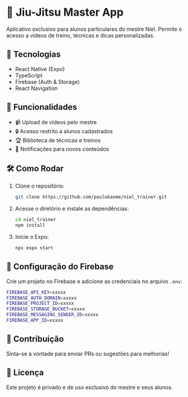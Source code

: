 # 🥋 Jiu-Jitsu Master App

Aplicativo exclusivo para alunos particulares do mestre Niel. Permite o acesso a vídeos de treino, técnicas e dicas personalizadas.

## 🚀 Tecnologias

- React Native (Expo)
- TypeScript
- Firebase (Auth & Storage)
- React Navigation

## 📲 Funcionalidades

- 📹 Upload de vídeos pelo mestre
- 🔒 Acesso restrito a alunos cadastrados
- 🏆 Biblioteca de técnicas e treinos
- 🔔 Notificações para novos conteúdos

## 🛠️ Como Rodar

1. Clone o repositório:
   ```sh
   git clone https://github.com/paulokaome/niel_trainer.git
   ```
2. Acesse o diretório e instale as dependências:
   ```sh
   cd niel_trainer
   npm install
   ```
3. Inicie o Expo:
   ```sh
   npx expo start
   ```

## 🔑 Configuração do Firebase

Crie um projeto no Firebase e adicione as credenciais no arquivo `.env`:
   ```sh
   FIREBASE_API_KEY=xxxxx
   FIREBASE_AUTH_DOMAIN=xxxxx
   FIREBASE_PROJECT_ID=xxxxx
   FIREBASE_STORAGE_BUCKET=xxxxx
   FIREBASE_MESSAGING_SENDER_ID=xxxxx
   FIREBASE_APP_ID=xxxxx
   ```

## 📌 Contribuição

Sinta-se à vontade para enviar PRs ou sugestões para melhorias!

## 📄 Licença

Este projeto é privado e de uso exclusivo do mestre e seus alunos.

